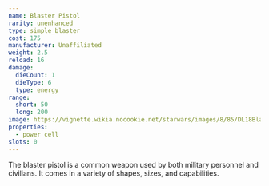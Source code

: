 ```yaml
---
name: Blaster Pistol
rarity: unenhanced
type: simple_blaster
cost: 175
manufacturer: Unaffiliated
weight: 2.5
reload: 16
damage:
  dieCount: 1
  dieType: 6
  type: energy
range:
  short: 50
  long: 200
image: https://vignette.wikia.nocookie.net/starwars/images/8/85/DL18BlasterPistol-SWBF.png/revision/latest?cb=20160518002943
properties:
  - power cell
slots: 0
---
```

The blaster pistol is a common weapon used by both military personnel and civilians. It comes in a variety of shapes, sizes, and capabilities.